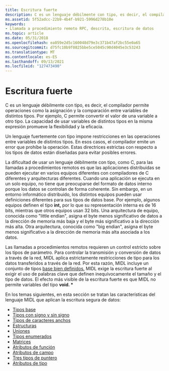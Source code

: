 ```yaml
---
title: Escritura fuerte
description: C es un lenguaje débilmente con tipo, es decir, el compilador permite operaciones como la asignación y la comparación entre variables de distintos tipos.
ms.assetid: 5f52adcc-22b9-4b4f-b921-5996d278b10e
keywords:
- Llamada a procedimiento remoto RPC, descrita, escritura de datos
ms.topic: article
ms.date: 05/31/2018
ms.openlocfilehash: ea859e2d5c160048d79e3c371b47af2bc55e0a65
ms.sourcegitcommit: d75fc10b9f0825bbe5ce5045c90d4045e3c53243
ms.translationtype: MT
ms.contentlocale: es-ES
ms.lasthandoff: 09/13/2021
ms.locfileid: "127473490"
---
```

# <a name="strong-typing"></a>Escritura fuerte

C es un lenguaje débilmente con tipo, es decir, el compilador permite operaciones como la asignación y la comparación entre variables de distintos tipos. Por ejemplo, C permite convertir el valor de una variable a otro tipo. La capacidad de usar variables de distintos tipos en la misma expresión promueve la flexibilidad y la eficacia.

Un lenguaje fuertemente con tipo impone restricciones en las operaciones entre variables de distintos tipos. En esos casos, el compilador emite un error que prohíbe la operación. Estas directrices estrictas con respecto a los tipos de datos están diseñadas para evitar posibles errores.

La dificultad de usar un lenguaje débilmente con tipo, como C, para las llamadas a procedimientos remotos es que las aplicaciones distribuidas se pueden ejecutar en varios equipos diferentes con compiladores de C diferentes y arquitecturas diferentes. Cuando una aplicación se ejecuta en un solo equipo, no tiene que preocuparse del formato de datos interno porque los datos se controlan de forma coherente. Sin embargo, en un entorno informático distribuido, los distintos equipos pueden usar definiciones diferentes para sus tipos de datos base. Por ejemplo, algunos equipos definen el tipo **int,** por lo que su representación interna es de 16 bits, mientras que otros equipos usan 32 bits. Una arquitectura de equipo, conocida como "little endian", asigna el byte menos significativo de datos a la dirección de memoria más baja y el byte más significativo a la dirección más alta. Otra arquitectura, conocida como "big endian", asigna el byte menos significativo a la dirección de memoria más alta asociada a los datos.

Las llamadas a procedimientos remotos requieren un control estricto sobre los tipos de parámetro. Para controlar la transmisión y conversión de datos a través de la red, MIDL aplica estrictamente restricciones de tipo para los datos transferidos a través de la red. Por esta razón, MIDL incluye un conjunto de tipos [base bien definidos.](base-types.md) MIDL exige la escritura fuerte al exigir el uso de palabras clave que definen inequívocamente el tamaño y el tipo de datos. El efecto más visible de la escritura fuerte es que MIDL no permite variables del tipo **void. \***

En los temas siguientes, en esta sección se tratan las características del lenguaje MIDL que aplican la escritura segura de datos:

-   [Tipos base](base-types.md)
-   [Tipos con signo y sin signo](signed-and-unsigned-types.md)
-   [Tipos de caracteres anchos](wide-character-types.md)
-   [Estructuras](structures.md)
-   [Uniones](unions.md)
-   [Tipos enumerados](enumerated-types.md)
-   [Matrices](arrays.md)
-   [Atributos de función](function-attributes.md)
-   [Atributos de campo](field-attributes.md)
-   [Tres tipos de puntero](three-pointer-types.md)
-   [Atributos de tipo](type-attributes.md)

 

 




